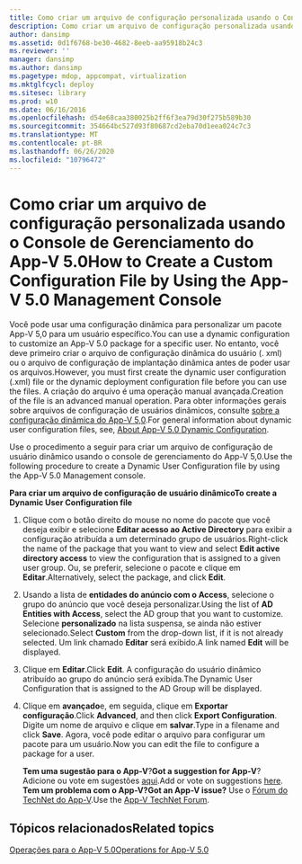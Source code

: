 ```yaml
---
title: Como criar um arquivo de configuração personalizada usando o Console de Gerenciamento do App-V 5.0
description: Como criar um arquivo de configuração personalizada usando o Console de Gerenciamento do App-V 5.0
author: dansimp
ms.assetid: 0d1f6768-be30-4682-8eeb-aa95918b24c3
ms.reviewer: ''
manager: dansimp
ms.author: dansimp
ms.pagetype: mdop, appcompat, virtualization
ms.mktglfcycl: deploy
ms.sitesec: library
ms.prod: w10
ms.date: 06/16/2016
ms.openlocfilehash: d54e68caa380025b2ff6f3ea79d30f275b589b30
ms.sourcegitcommit: 354664bc527d93f80687cd2eba70d1eea024c7c3
ms.translationtype: MT
ms.contentlocale: pt-BR
ms.lasthandoff: 06/26/2020
ms.locfileid: "10796472"
---
```

# <span data-ttu-id="a2f7c-103">Como criar um arquivo de configuração personalizada usando o Console de Gerenciamento do App-V 5.0</span><span class="sxs-lookup"><span data-stu-id="a2f7c-103">How to Create a Custom Configuration File by Using the App-V 5.0 Management Console</span></span>


<span data-ttu-id="a2f7c-104">Você pode usar uma configuração dinâmica para personalizar um pacote App-V 5,0 para um usuário específico.</span><span class="sxs-lookup"><span data-stu-id="a2f7c-104">You can use a dynamic configuration to customize an App-V 5.0 package for a specific user.</span></span> <span data-ttu-id="a2f7c-105">No entanto, você deve primeiro criar o arquivo de configuração dinâmica do usuário (. xml) ou o arquivo de configuração de implantação dinâmica antes de poder usar os arquivos.</span><span class="sxs-lookup"><span data-stu-id="a2f7c-105">However, you must first create the dynamic user configuration (.xml) file or the dynamic deployment configuration file before you can use the files.</span></span> <span data-ttu-id="a2f7c-106">A criação do arquivo é uma operação manual avançada.</span><span class="sxs-lookup"><span data-stu-id="a2f7c-106">Creation of the file is an advanced manual operation.</span></span> <span data-ttu-id="a2f7c-107">Para obter informações gerais sobre arquivos de configuração de usuários dinâmicos, consulte [sobre a configuração dinâmica do App-V 5,0](about-app-v-50-dynamic-configuration.md).</span><span class="sxs-lookup"><span data-stu-id="a2f7c-107">For general information about dynamic user configuration files, see, [About App-V 5.0 Dynamic Configuration](about-app-v-50-dynamic-configuration.md).</span></span>

<span data-ttu-id="a2f7c-108">Use o procedimento a seguir para criar um arquivo de configuração de usuário dinâmico usando o console de gerenciamento do App-V 5,0.</span><span class="sxs-lookup"><span data-stu-id="a2f7c-108">Use the following procedure to create a Dynamic User Configuration file by using the App-V 5.0 Management console.</span></span>

**<span data-ttu-id="a2f7c-109">Para criar um arquivo de configuração de usuário dinâmico</span><span class="sxs-lookup"><span data-stu-id="a2f7c-109">To create a Dynamic User Configuration file</span></span>**

1.  <span data-ttu-id="a2f7c-110">Clique com o botão direito do mouse no nome do pacote que você deseja exibir e selecione **Editar acesso ao Active Directory** para exibir a configuração atribuída a um determinado grupo de usuários.</span><span class="sxs-lookup"><span data-stu-id="a2f7c-110">Right-click the name of the package that you want to view and select **Edit active directory access** to view the configuration that is assigned to a given user group.</span></span> <span data-ttu-id="a2f7c-111">Ou, se preferir, selecione o pacote e clique em **Editar**.</span><span class="sxs-lookup"><span data-stu-id="a2f7c-111">Alternatively, select the package, and click **Edit**.</span></span>

2.  <span data-ttu-id="a2f7c-112">Usando a lista de **entidades do anúncio com o Access**, selecione o grupo do anúncio que você deseja personalizar.</span><span class="sxs-lookup"><span data-stu-id="a2f7c-112">Using the list of **AD Entities with Access**, select the AD group that you want to customize.</span></span> <span data-ttu-id="a2f7c-113">Selecione **personalizado** na lista suspensa, se ainda não estiver selecionado.</span><span class="sxs-lookup"><span data-stu-id="a2f7c-113">Select **Custom** from the drop-down list, if it is not already selected.</span></span> <span data-ttu-id="a2f7c-114">Um link chamado **Editar** será exibido.</span><span class="sxs-lookup"><span data-stu-id="a2f7c-114">A link named **Edit** will be displayed.</span></span>

3.  <span data-ttu-id="a2f7c-115">Clique em **Editar**.</span><span class="sxs-lookup"><span data-stu-id="a2f7c-115">Click **Edit**.</span></span> <span data-ttu-id="a2f7c-116">A configuração do usuário dinâmico atribuído ao grupo do anúncio será exibida.</span><span class="sxs-lookup"><span data-stu-id="a2f7c-116">The Dynamic User Configuration that is assigned to the AD Group will be displayed.</span></span>

4.  <span data-ttu-id="a2f7c-117">Clique em **avançado**e, em seguida, clique em **Exportar configuração**.</span><span class="sxs-lookup"><span data-stu-id="a2f7c-117">Click **Advanced**, and then click **Export Configuration**.</span></span> <span data-ttu-id="a2f7c-118">Digite um nome de arquivo e clique em **salvar**.</span><span class="sxs-lookup"><span data-stu-id="a2f7c-118">Type in a filename and click **Save**.</span></span> <span data-ttu-id="a2f7c-119">Agora, você pode editar o arquivo para configurar um pacote para um usuário.</span><span class="sxs-lookup"><span data-stu-id="a2f7c-119">Now you can edit the file to configure a package for a user.</span></span>

    <span data-ttu-id="a2f7c-120">**Tem uma sugestão para o App-V**?</span><span class="sxs-lookup"><span data-stu-id="a2f7c-120">**Got a suggestion for App-V**?</span></span> <span data-ttu-id="a2f7c-121">Adicione ou vote em sugestões [aqui](http://appv.uservoice.com/forums/280448-microsoft-application-virtualization).</span><span class="sxs-lookup"><span data-stu-id="a2f7c-121">Add or vote on suggestions [here](http://appv.uservoice.com/forums/280448-microsoft-application-virtualization).</span></span> **<span data-ttu-id="a2f7c-122">Tem um problema com o App-V?</span><span class="sxs-lookup"><span data-stu-id="a2f7c-122">Got an App-V issue?</span></span>** <span data-ttu-id="a2f7c-123">Use o [Fórum do TechNet do App-V](https://social.technet.microsoft.com/Forums/home?forum=mdopappv).</span><span class="sxs-lookup"><span data-stu-id="a2f7c-123">Use the [App-V TechNet Forum](https://social.technet.microsoft.com/Forums/home?forum=mdopappv).</span></span>

## <span data-ttu-id="a2f7c-124">Tópicos relacionados</span><span class="sxs-lookup"><span data-stu-id="a2f7c-124">Related topics</span></span>


[<span data-ttu-id="a2f7c-125">Operações para o App-V 5.0</span><span class="sxs-lookup"><span data-stu-id="a2f7c-125">Operations for App-V 5.0</span></span>](operations-for-app-v-50.md)

 

 





